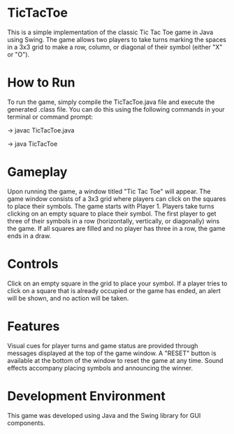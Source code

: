 # TicTacToe
This is a simple implementation of the classic Tic Tac Toe game in Java using Swing. The game allows two players to take turns marking the spaces in a 3x3 grid to make a row, column, or diagonal of their symbol (either "X" or "O").

# How to Run
To run the game, simply compile the TicTacToe.java file and execute the generated .class file. You can do this using the following commands in your terminal or command prompt:

-> javac TicTacToe.java

-> java TicTacToe

# Gameplay
Upon running the game, a window titled "Tic Tac Toe" will appear. The game window consists of a 3x3 grid where players can click on the squares to place their symbols.
The game starts with Player 1. Players take turns clicking on an empty square to place their symbol. The first player to get three of their symbols in a row (horizontally, vertically, or diagonally) wins the game. If all squares are filled and no player has three in a row, the game ends in a draw.

# Controls
Click on an empty square in the grid to place your symbol.
If a player tries to click on a square that is already occupied or the game has ended, an alert will be shown, and no action will be taken.

# Features
Visual cues for player turns and game status are provided through messages displayed at the top of the game window.
A "RESET" button is available at the bottom of the window to reset the game at any time.
Sound effects accompany placing symbols and announcing the winner.

# Development Environment
This game was developed using Java and the Swing library for GUI components.
